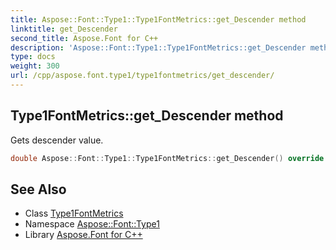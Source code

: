```yaml
---
title: Aspose::Font::Type1::Type1FontMetrics::get_Descender method
linktitle: get_Descender
second_title: Aspose.Font for C++
description: 'Aspose::Font::Type1::Type1FontMetrics::get_Descender method. Gets descender value in C++.'
type: docs
weight: 300
url: /cpp/aspose.font.type1/type1fontmetrics/get_descender/
---
```

## Type1FontMetrics::get_Descender method


Gets descender value.

```cpp
double Aspose::Font::Type1::Type1FontMetrics::get_Descender() override
```

## See Also

* Class [Type1FontMetrics](../)
* Namespace [Aspose::Font::Type1](../../)
* Library [Aspose.Font for C++](../../../)
